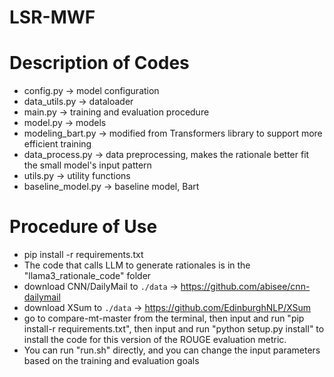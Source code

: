 # LSR-MWF

# Description of Codes
- config.py -> model configuration
- data_utils.py -> dataloader
- main.py -> training and evaluation procedure
- model.py -> models
- modeling_bart.py -> modified from Transformers library to support more efficient training
- data_process.py -> data preprocessing, makes the rationale better fit the small model's input pattern
- utils.py -> utility functions
- baseline_model.py -> baseline model, Bart


# Procedure of Use
- pip install -r requirements.txt
- The code that calls LLM to generate rationales is in the "llama3_rationale_code" folder
- download CNN/DailyMail to `./data` -> https://github.com/abisee/cnn-dailymail 
- download XSum to `./data` -> https://github.com/EdinburghNLP/XSum
- go to compare-mt-master from the terminal, then input and run "pip install-r requirements.txt", then input and run "python setup.py install" to install the code for this version of the ROUGE evaluation metric.
- You can run "run.sh" directly, and you can change the input parameters based on the training and evaluation goals


